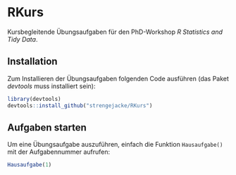 # RKurs

Kursbegleitende Übungsaufgaben für den PhD-Workshop _R Statistics and Tidy Data_.

## Installation

Zum Installieren der Übungsaufgaben folgenden Code ausführen (das Paket *devtools* muss installiert sein):

```r
library(devtools)
devtools::install_github("strengejacke/RKurs")
```

## Aufgaben starten

Um eine Übungsaufgabe auszuführen, einfach die Funktion `Hausaufgabe()` mit der Aufgabennummer aufrufen:

```r
Hausaufgabe(1)
```
